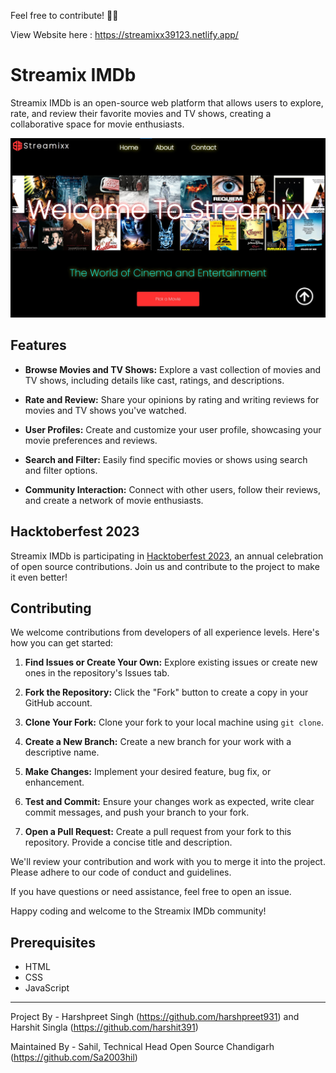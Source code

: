 Feel free to contribute! 🌈✨

View Website here : https://streamixx39123.netlify.app/

# Streamix IMDb

Streamix IMDb is an open-source web platform that allows users to explore, rate, and review their favorite movies and TV shows, creating a collaborative space for movie enthusiasts.

[![Streamix IMDb Screenshot](./Data/logo/new.jpg)](https://streamixx39123.netlify.app/)

## Features

- **Browse Movies and TV Shows:** Explore a vast collection of movies and TV shows, including details like cast, ratings, and descriptions.

- **Rate and Review:** Share your opinions by rating and writing reviews for movies and TV shows you've watched.

- **User Profiles:** Create and customize your user profile, showcasing your movie preferences and reviews.

- **Search and Filter:** Easily find specific movies or shows using search and filter options.

- **Community Interaction:** Connect with other users, follow their reviews, and create a network of movie enthusiasts.

## Hacktoberfest 2023

Streamix IMDb is participating in [Hacktoberfest 2023](https://hacktoberfest.digitalocean.com/), an annual celebration of open source contributions. Join us and contribute to the project to make it even better!

## Contributing

We welcome contributions from developers of all experience levels. Here's how you can get started:

1. **Find Issues or Create Your Own:** Explore existing issues or create new ones in the repository's Issues tab.

2. **Fork the Repository:** Click the "Fork" button to create a copy in your GitHub account.

3. **Clone Your Fork:** Clone your fork to your local machine using `git clone`.

4. **Create a New Branch:** Create a new branch for your work with a descriptive name.

5. **Make Changes:** Implement your desired feature, bug fix, or enhancement.

6. **Test and Commit:** Ensure your changes work as expected, write clear commit messages, and push your branch to your fork.

7. **Open a Pull Request:** Create a pull request from your fork to this repository. Provide a concise title and description.

We'll review your contribution and work with you to merge it into the project. Please adhere to our code of conduct and guidelines.

If you have questions or need assistance, feel free to open an issue.

Happy coding and welcome to the Streamix IMDb community!

## Prerequisites

- HTML
- CSS
- JavaScript



---
Project By - Harshpreet Singh (https://github.com/harshpreet931) and Harshit Singla (https://github.com/harshit391)

Maintained By - Sahil, Technical Head Open Source Chandigarh (https://github.com/Sa2003hil)


